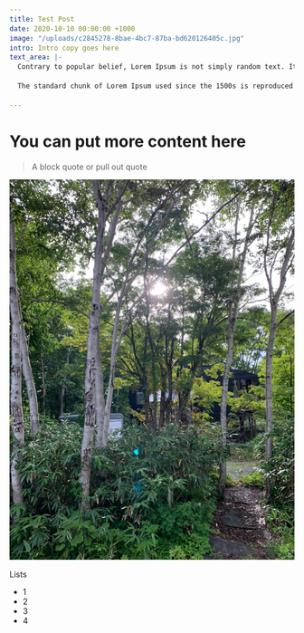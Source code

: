 ```yaml
---
title: Test Post
date: 2020-10-10 00:00:00 +1000
image: "/uploads/c2845278-8bae-4bc7-87ba-bd620126405c.jpg"
intro: Intro copy goes here
text_area: |-
  Contrary to popular belief, Lorem Ipsum is not simply random text. It has roots in a piece of classical Latin literature from 45 BC, making it over 2000 years old. Richard McClintock, a Latin professor at Hampden-Sydney College in Virginia, looked up one of the more obscure Latin words, consectetur, from a Lorem Ipsum passage, and going through the cites of the word in classical literature, discovered the undoubtable source. Lorem Ipsum comes from sections 1.10.32 and 1.10.33 of "de Finibus Bonorum et Malorum" (The Extremes of Good and Evil) by Cicero, written in 45 BC. This book is a treatise on the theory of ethics, very popular during the Renaissance. The first line of Lorem Ipsum, "Lorem ipsum dolor sit amet..", comes from a line in section 1.10.32.

  The standard chunk of Lorem Ipsum used since the 1500s is reproduced below for those interested. Sections 1.10.32 and 1.10.33 from "de Finibus Bonorum et Malorum" by Cicero are also reproduced in their exact original form, accompanied by English versions from the 1914 translation by H. Rackham.

---
```

# You can put more content here

> A block quote or pull out quote

![](/uploads/ef34a25b-d4bc-4954-82b5-3b3187f8de6e.jpg)

Lists

* 1
* 2
* 3
* 4